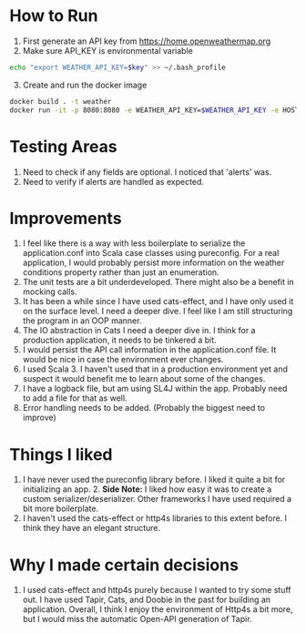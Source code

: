 # How to Run

1. First generate an API key from https://home.openweathermap.org
2. Make sure API_KEY is environmental variable

```bash
echo "export WEATHER_API_KEY=$key" >> ~/.bash_profile
```
3. Create and run the docker image
```bash 
docker build . -t weather
docker run -it -p 8080:8080 -e WEATHER_API_KEY=$WEATHER_API_KEY -e HOST=0.0.0.0 weather 
```

# Testing Areas
1. Need to check if any fields are optional. I noticed that 'alerts' was.
2. Need to verify if alerts are handled as expected.


# Improvements
1. I feel like there is a way with less boilerplate to serialize the application.conf into Scala case classes using pureconfig.
For a real application, I would probably persist more information on the weather conditions property rather than just an enumeration.
2. The unit tests are a bit underdeveloped. There might also be a benefit in mocking calls.
3. It has been a while since I have used cats-effect, and I have only used it on the surface level. I need a deeper dive. I feel like I am still structuring the program in an OOP manner.
4. The IO abstraction in Cats I need a deeper dive in. I think for a production application, it needs to be tinkered a bit.
5. I would persist the API call information in the application.conf file. It would be nice in case the environment ever changes.
6. I used Scala 3. I haven't used that in a production environment yet and suspect it would benefit me to learn about some of the changes.
7. I have a logback file, but am using SL4J within the app. Probably need to add a file for that as well.
8. Error handling needs to be added. (Probably the biggest need to improve)

# Things I liked
1. I have never used the pureconfig library before. I liked it quite a bit for initializing an app.
   2. **Side Note:** I liked how easy it was to create a custom serializer/deserializer. Other frameworks I have used required a bit more boilerplate.
2. I haven't used the cats-effect or http4s libraries to this extent before. I think they have an elegant structure.

# Why I made certain decisions 
1. I used cats-effect and http4s purely because I wanted to try some stuff out. I have used Tapir, Cats, and Doobie in the past for building an application. Overall, I think I enjoy the environment of Http4s a bit more, but I would miss the automatic Open-API generation of Tapir.